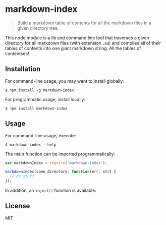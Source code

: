# markdown-index

> Build a markdown table of contents for all the markdown files in a given directory tree.

This node module is a lib and command line tool that traverses a given directory for all markdown files (with extension `.md`) and compiles all of their tables of contents into one giant markdown string. All the tables of contentses!

## Installation

For command-line usage, you may want to install globally:

```shell
$ npm install -g markdown-index
```

For programmatic usage, install locally:

```shell
$ npm install markdown-index
```

## Usage

For command-line usage, execute:

```shell
$ markdown-index --help
```

The main function can be imported programmatically:

```js
var markdownIndex = require('markdown-index');

markdownIndex(some_directory, function(err, str) {
  // do stuff
});
```

In addition, an `inject()` function is available:



## License

MIT
